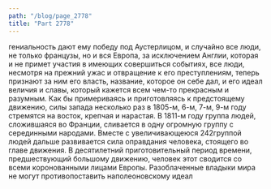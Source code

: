 ```yaml
---
path: "/blog/page_2778"
title: "Part 2778"
---
```


 гениальность дают ему победу под Аустерлицом, и случайно все люди, не только французы, но и вся Европа, за исключением Англии, которая и не примет участия в имеющих совершиться событиях, все люди, несмотря на прежний ужас и отвращение к его преступлениям, теперь признают за ним его власть, название, которое он себе дал, и его идеал величия и славы, который кажется всем чем-то прекрасным и разумным.
Как бы примериваясь и приготовляясь к предстоящему движению, силы запада несколько раз в 1805-м, 6-м, 7-м, 9-м году стремятся на восток, крепчая и нарастая. В 1811-м году группа людей, сложившаяся во Франции, сливается в одну огромную группу с серединными народами. Вместе с увеличивающеюся 242группой людей дальше развивается сила оправдания человека, стоящего во главе движения. В десятилетний приготовительный период времени, предшествующий большому движению, человек этот сводится со всеми коронованными лицами Европы. Разоблаченные владыки мира не могут противопоставить наполеоновскому идеал
